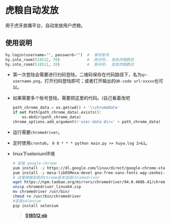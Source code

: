 # 虎粮自动发放

用于虎牙直播平台，自动发放用户虎粮。

## 使用说明

```python
hy.login(username="", password="")  #  填写账号
hy.into_room(518512, 70)			#  房间号， 发放虎粮数目
hy.into_room(518511, 20)			#  房间号， 发放虎粮数目
```

- 第一次登陆会需要进行扫码登陆，二维码保存在代码路径下，名为`qr-username.png`，打开扫码登陆即可；或者打开输出的`QR-code url:xxxxx`也可以。

- 如果需要多个账号登陆，需要把这里的代码。(自己看着改吧

  ```python
  path_chrome_data = os.getcwd() + '\\chromeData'
  if not Path(path_chrome_data).exists():
      os.mkdir(path_chrome_data)
  chrome_options.add_argument(r'user-data-dir=' + path_chrome_data)
  ```

- 运行需要`chromedriver`。

- 定时使用`crontab`， `0 8 * * * python main.py >> huya.log 2>&1`。

- linux下selenium环境

  ```sh
  # 安装 google-chrome
  yum install -y https://dl.google.com/linux/direct/google-chrome-stable_current_x86_64.rpm
  yum install -y mesa-libOSMesa-devel gnu-free-sans-fonts wqy-zenhei-fonts
  # 这里根据安装的chrome版本选择chromedriver
  wget https://npm.taobao.org/mirrors/chromedriver/94.0.4606.41/chromedriver_linux64.zip
  unzip chromedriver_linux64.zip
  mv chromedriver /usr/bin/
  chmod +x /usr/bin/chromedriver
  #安装selenium
  pip install selenium 
  ```

  > [**518512 nb**](https://huya.com/518512)
